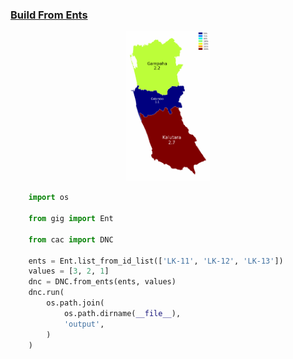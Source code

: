 ### [Build From Ents](examples/build_from_ents)

<p align="center">

  <a href="https://github.com/nuuuwan/continuous_area_cartograms/tree/main/examples/build_from_ents">
    <img src="https://raw.githubusercontent.com/nuuuwan/continuous_area_cartograms/main/examples/build_from_ents/output/animated.gif" height="240px" />
  </a>

</p>

```python
    import os

    from gig import Ent

    from cac import DNC

    ents = Ent.list_from_id_list(['LK-11', 'LK-12', 'LK-13'])
    values = [3, 2, 1]
    dnc = DNC.from_ents(ents, values)
    dnc.run(
        os.path.join(
            os.path.dirname(__file__),
            'output',
        )
    )

```
